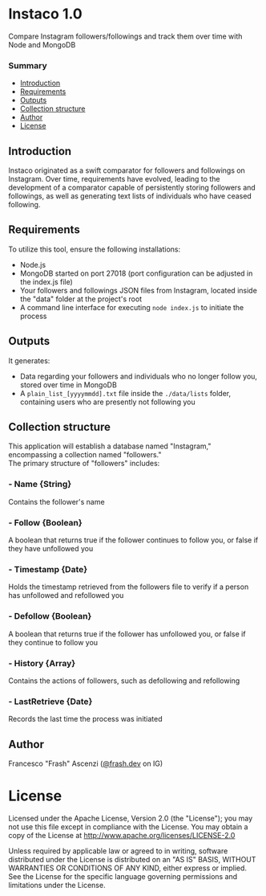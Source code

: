 # Instaco 1.0
Compare Instagram followers/followings and track them over time with Node and MongoDB

### Summary
- [Introduction](#introduction)
- [Requirements](#requirements)
- [Outputs](#outputs)
- [Collection structure](#collection-structure)
- [Author](#author)
- [License](#license)

## Introduction
Instaco originated as a swift comparator for followers and followings on Instagram. 
Over time, requirements have evolved, leading to the development of a comparator capable of persistently storing followers and followings, as well as generating text lists of individuals who have ceased following.

## Requirements
To utilize this tool, ensure the following installations:
- Node.js
- MongoDB started on port 27018 (port configuration can be adjusted in the index.js file)
- Your followers and followings JSON files from Instagram, located inside the "data" folder at the project's root
- A command line interface for executing ```node index.js``` to initiate the process

## Outputs
It generates:
- Data regarding your followers and individuals who no longer follow you, stored over time in MongoDB
- A ```plain_list_[yyyymmdd].txt``` file inside the ```./data/lists``` folder, containing users who are presently not following you

## Collection structure
This application will establish a database named "Instagram," encompassing a collection named "followers."  
The primary structure of "followers" includes:
### - Name {String}
Contains the follower's name
### - Follow {Boolean}
A boolean that returns true if the follower continues to follow you, or false if they have unfollowed you
### - Timestamp {Date}
Holds the timestamp retrieved from the followers file to verify if a person has unfollowed and refollowed you
### - Defollow {Boolean}
A boolean that returns true if the follower has unfollowed you, or false if they continue to follow you
### - History {Array}
Contains the actions of followers, such as defollowing and refollowing
### - LastRetrieve {Date}
Records the last time the process was initiated

## Author
Francesco "Frash" Ascenzi ([@frash.dev](https://www.instagram.com/frash.dev) on IG)

# License
Licensed under the Apache License, Version 2.0 (the "License"); you may not use this file except in compliance with the License.
You may obtain a copy of the License at http://www.apache.org/licenses/LICENSE-2.0

Unless required by applicable law or agreed to in writing, software distributed under the License is distributed on an "AS IS" BASIS, WITHOUT WARRANTIES OR CONDITIONS OF ANY KIND, either express or implied. See the License for the specific language governing permissions and limitations under the License.

